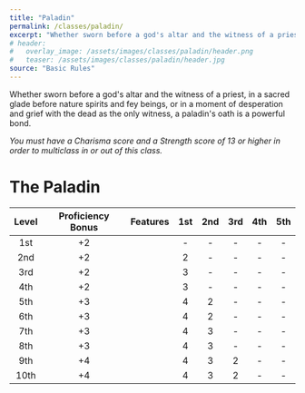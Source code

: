 ```yaml
---
title: "Paladin"
permalink: /classes/paladin/
excerpt: "Whether sworn before a god's altar and the witness of a priest, in a sacred glade before nature spirits and fey beings, or in a moment of desperation and grief with the dead as the only witness, a paladin's oath is a powerful bond."
# header:
#   overlay_image: /assets/images/classes/paladin/header.png
#   teaser: /assets/images/classes/paladin/header.jpg
source: "Basic Rules"
---
```

Whether sworn before a god's altar and the witness of a priest, in a sacred glade before nature spirits and fey beings, or in a moment of desperation and grief with the dead as the only witness, a paladin's oath is a powerful bond.

*You must have a Charisma score and a Strength score of 13 or higher in order to multiclass in or out of this class.*

# The Paladin

| Level | Proficiency Bonus | Features | 1st | 2nd | 3rd | 4th | 5th |
| :---: | :---: | :---- | :--: | :--: | :--: | :--: | :--: |
| 1st | +2 || - | - | - | - | - |
| 2nd | +2 || 2 | - | - | - | - |
| 3rd | +2 || 3 | - | - | - | - |
| 4th | +2 || 3 | - | - | - | - |
| 5th | +3 || 4 | 2 | - | - | - |
| 6th | +3 || 4 | 2 | - | - | - |
| 7th | +3 || 4 | 3 | - | - | - |
| 8th | +3 || 4 | 3 | - | - | - |
| 9th | +4 || 4 | 3 | 2 | - | - |
| 10th | +4 || 4 | 3 | 2 | - | - |

